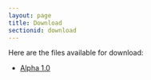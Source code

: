 ```yaml
---
layout: page
title: Download
sectionid: download
---
```


Here are the files available for download:

- [Alpha 1.0](/download/ESpider-Alpha-1.0.jar)